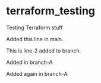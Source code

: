 # terraform_testing
Testing Terraform stuff

Added this line in main.

This is line-2 added to branch. 

Added in branch-A

Added again in branch-A
